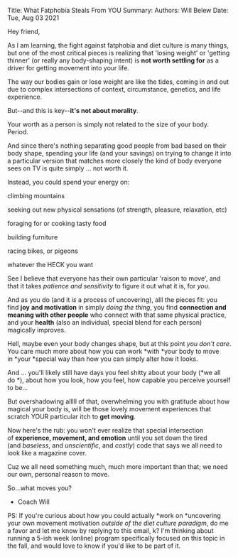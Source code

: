 Title:   What Fatphobia Steals From YOU
Summary: 
Authors: Will Belew
Date:    Tue, Aug 03 2021
        

Hey friend,

As I am learning, the fight against fatphobia and diet culture is many things, but one of the most critical pieces is realizing that 'losing weight' or 'getting thinner' (or really any body-shaping intent) is **not worth settling for** as a driver for getting movement into your life.

The way our bodies gain or lose weight are like the tides, coming in and out due to complex intersections of context, circumstance, genetics, and life experience.

But--and this is key--**it's not about morality**.

Your worth as a person is simply not related to the size of your body. Period.

And since there's nothing separating good people from bad based on their body shape, spending your life (and your savings) on trying to change it into a particular version that matches more closely the kind of body everyone sees on TV is quite simply … not worth it.

Instead, you could spend your energy on:

climbing mountains

seeking out new physical sensations (of strength, pleasure, relaxation, etc)

foraging for or cooking tasty food

building furniture

racing bikes, or pigeons

whatever the HECK you want

See I believe that everyone has their own particular 'raison to move', and that it takes *patience and sensitivity* to figure it out what it is, for *you*.

And as you do (and it *is* a process of uncovering), alll the pieces fit: you find **joy** **and motivation** in simply *doing the thing*, you find **connection and meaning with other people** who connect with that same physical practice, and your **health** (also an individual, special blend for each person) magically improves.

Hell, maybe even your body changes shape, but at this point *you don't care*. You care much more about how you can work *with *your body to move in *your *special way than how you can simply alter how it looks. 

And ... you'll likely still have days you feel shitty about your body (*we all do *), about how you look, how you feel, how capable you perceive yourself to be...

But overshadowing alllll of that, overwhelming you with gratitude about how magical your body is, will be those lovely movement experiences that scratch YOUR particular itch to **get moving**.

Now here's the rub: you won't ever realize that special intersection of **experience, movement, and emotion** until you set down the tired (and *baseless*, and *unscientific*, and *costly*) code that says we all need to look like a magazine cover.

Cuz we all need something much, much more important than that; we need our own, personal reason to move.

So…what moves you?

- Coach Will

PS: If you're curious about how you could actually *work on *uncovering your own movement motivation *outside of the diet culture paradigm*, do me a favor and let me know by replying to this email, k? I'm thinking about running a 5-ish week (online) program specifically focused on this topic in the fall, and would love to know if you'd like to be part of it.


